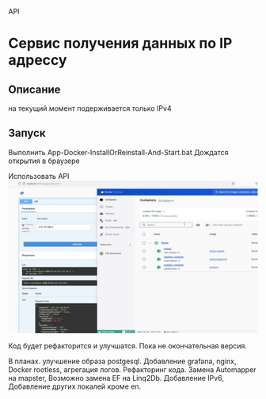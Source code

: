 API 

# Сервис получения данных по IP адрессу

## Описание

на текущий момент подерживается только IPv4 


## Запуск 

Выполнить App-Docker-InstallOrReinstall-And-Start.bat
Дождатся открытия в браузере

Использовать API
![](swagger.jpg)

Код будет рефакторится и улучшатся. Пока не окончательная версия.

В планах. улучшение образа postgesql. Добавление grafana, nginx, Docker rootless, агрегация логов. 
Рефакторинг кода. Замена Automapper на mapster, Возможно замена EF на Linq2Db.
Добавление IPv6, Добавление других локалей кроме en.
